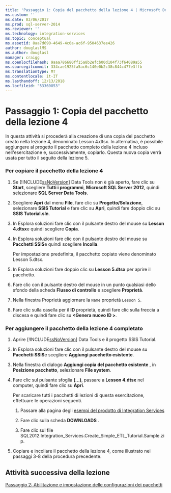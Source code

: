 ```yaml
---
title: 'Passaggio 1: Copia del pacchetto della lezione 4 | Microsoft Docs'
ms.custom: ''
ms.date: 03/06/2017
ms.prod: sql-server-2014
ms.reviewer: ''
ms.technology: integration-services
ms.topic: conceptual
ms.assetid: 8aa7d690-4649-4c0a-ac6f-9504637ee426
author: douglaslMS
ms.author: douglasl
manager: craigg
ms.openlocfilehash: 9aaa786680ff15a8b2efcb00d104f73f64089a55
ms.sourcegitcommit: 334cae1925fa5ac6c140e0b2c38c844c477e3ffb
ms.translationtype: MT
ms.contentlocale: it-IT
ms.lasthandoff: 12/13/2018
ms.locfileid: "53360853"
---
```

# <a name="step-1-copying-the-lesson-4-package"></a>Passaggio 1: Copia del pacchetto della lezione 4
  In questa attività si procederà alla creazione di una copia del pacchetto creato nella lezione 4, denominato Lesson 4.dtsx. In alternativa, è possibile aggiungere al progetto il pacchetto completo della lezione 4 incluso nell'esercitazione e, successivamente, copiarlo. Questa nuova copia verrà usata per tutto il seguito della lezione 5.  
  
### <a name="to-copy-the-lesson-4-package"></a>Per copiare il pacchetto della lezione 4  
  
1.  Se [!INCLUDE[ssNoVersion](../includes/ssnoversion-md.md)] Data Tools non è già aperto, fare clic su **Start**, scegliere **Tutti i programmi**, **Microsoft SQL Server 2012**, quindi selezionare **SQL Server Data Tools**.  
  
2.  Scegliere **Apri** dal menu **File**, fare clic su **Progetto/Soluzione**, selezionare **SSIS Tutorial** e fare clic su **Apri**, quindi fare doppio clic su **SSIS Tutorial.sln**.  
  
3.  In Esplora soluzioni fare clic con il pulsante destro del mouse su **Lesson 4.dtsx**e quindi scegliere **Copia**.  
  
4.  In Esplora soluzioni fare clic con il pulsante destro del mouse su **Pacchetti SSIS**e quindi scegliere **Incolla**.  
  
     Per impostazione predefinita, il pacchetto copiato viene denominato Lesson 5.dtsx.  
  
5.  In Esplora soluzioni fare doppio clic su **Lesson 5.dtsx** per aprire il pacchetto.  
  
6.  Fare clic con il pulsante destro del mouse in un punto qualsiasi dello sfondo della scheda **Flusso di controllo** e scegliere **Proprietà**.  
  
7.  Nella finestra Proprietà aggiornare la `Name` proprietà `Lesson 5`.  
  
8.  Fare clic sulla casella per il **ID** proprietà, quindi fare clic sulla freccia a discesa e quindi fare clic su  **\<Genera nuovo ID >**.  
  
### <a name="to-add-the-completed-lesson-4-package"></a>Per aggiungere il pacchetto della lezione 4 completato  
  
1.  Aprire [!INCLUDE[ssNoVersion](../includes/ssnoversion-md.md)] Data Tools e il progetto SSIS Tutorial.  
  
2.  In Esplora soluzioni fare clic con il pulsante destro del mouse su **Pacchetti SSIS**e scegliere **Aggiungi pacchetto esistente**.  
  
3.  Nella finestra di dialogo **Aggiungi copia del pacchetto esistente** , in **Posizione pacchetto**, selezionare **File system**.  
  
4.  Fare clic sul pulsante sfoglia **(...)**, passare a **Lesson 4.dtsx** nel computer, quindi fare clic su **Apri**.  
  
     Per scaricare tutti i pacchetti di lezioni di questa esercitazione, effettuare le operazioni seguenti.  
  
    1.  Passare alla pagina degli [esempi del prodotto di Integration Services](https://go.microsoft.com/fwlink/?LinkId=275027)  
  
    2.  Fare clic sulla scheda **DOWNLOADS** .  
  
    3.  Fare clic sul file SQL2012.Integration_Services.Create_Simple_ETL_Tutorial.Sample.zip.  
  
5.  Copiare e incollare il pacchetto della lezione 4, come illustrato nei passaggi 3-8 della procedura precedente.  
  
## <a name="next-task-in-lesson"></a>Attività successiva della lezione  
 [Passaggio 2: Abilitazione e impostazione delle configurazioni dei pacchetti](lesson-5-2-enabling-and-configuring-package-configurations.md)  
  
  
